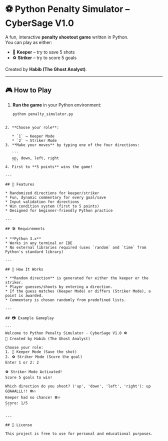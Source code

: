 # ⚽ Python Penalty Simulator – CyberSage V1.0

A fun, interactive **penalty shootout game** written in Python.  
You can play as either:
- 🧤 **Keeper** – try to save 5 shots
- ⚽ **Striker** – try to score 5 goals

Created by **Habib (The Ghost Analyst)**.

---

## 🎮 How to Play

1. **Run the game** in your Python environment:
   ```bash
   python penalty_simulator.py
````

2. **Choose your role**:

   * `1` → Keeper Mode
   * `2` → Striker Mode
3. **Make your moves** by typing one of the four directions:

   ```
   up, down, left, right
   ```
4. First to **5 points** wins the game!

---

## 📂 Features

* Randomized directions for keeper/striker
* Fun, dynamic commentary for every goal/save
* Input validation for directions
* Win condition system (first to 5 points)
* Designed for beginner-friendly Python practice

---

## 🛠 Requirements

* **Python 3.x**
* Works in any terminal or IDE
* No external libraries required (uses `random` and `time` from Python's standard library)

---

## 🚀 How It Works

* **Random direction** is generated for either the keeper or the striker.
* Player guesses/shoots by entering a direction.
* If the guess matches (Keeper Mode) or differs (Striker Mode), a point is awarded.
* Commentary is chosen randomly from predefined lists.

---

## 📷 Example Gameplay

```
Welcome to Python Penalty Simulator - CyberSage V1.0 ⚽
🧠 Created by Habib (The Ghost Analyst)

Choose your role:
1. 🧤 Keeper Mode (Save the shot)
2. ⚽ Striker Mode (Score the goal)
Enter 1 or 2: 2

⚽ Striker Mode Activated!
Score 5 goals to win!

Which direction do you shoot? ('up', 'down', 'left', 'right'): up
GOAAALLL!! ⚽🔥 
Keeper had no chance! ⚽🔥
Score: 1/5
```

---

## 📜 License

This project is free to use for personal and educational purposes.
